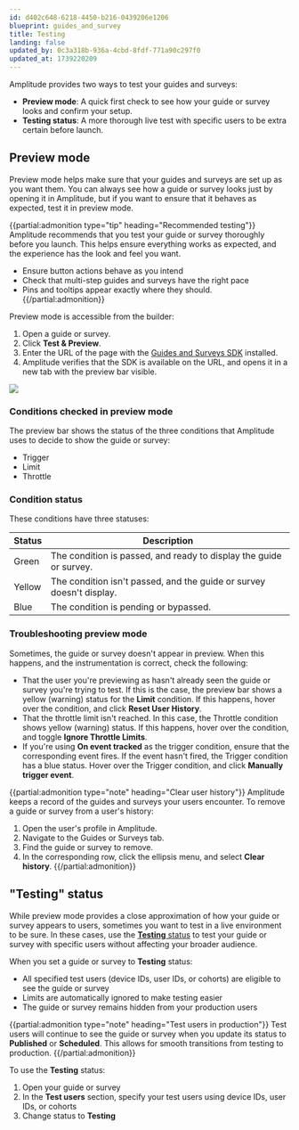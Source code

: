 ```yaml
---
id: d402c648-6218-4450-b216-0439206e1206
blueprint: guides_and_survey
title: Testing
landing: false
updated_by: 0c3a318b-936a-4cbd-8fdf-771a90c297f0
updated_at: 1739220209
---
```

Amplitude provides two ways to test your guides and surveys:

* **Preview mode**: A quick first check to see how your guide or survey looks and confirm your setup.
* **Testing status**: A more thorough live test with specific users to be extra certain before launch.

## Preview mode

Preview mode helps make sure that your guides and surveys are set up as you want them. You can always see how a guide or survey looks just by opening it in Amplitude, but if you want to ensure that it behaves as expected, test it in preview mode.

{{partial:admonition type="tip" heading="Recommended testing"}}
Amplitude recommends that you test your guide or survey thoroughly before you launch. This helps ensure everything works as expected, and the experience has the look and feel you want.

* Ensure button actions behave as you intend
* Check that multi-step guides and surveys have the right pace
* Pins and tooltips appear exactly where they should.
{{/partial:admonition}}

Preview mode is accessible from the builder:

1. Open a guide or survey.
2. Click **Test & Preview**.
3. Enter the URL of the page with the [Guides and Surveys SDK](/docs/guides-and-surveys/sdk) installed.
4. Amplitude verifies that the SDK is available on the URL, and opens it in a new tab with the preview bar visible.

![](statamic://asset::help_center_conversions::guides-surveys/preview-bar.png)

### Conditions checked in preview mode

The preview bar shows the status of the three conditions that Amplitude uses to decide to show the guide or survey:

* Trigger
* Limit
* Throttle

### Condition status

These conditions have three statuses:

| Status | Description                                                          |
| ------ | -------------------------------------------------------------------- |
| Green  | The condition is passed, and ready to display the guide or survey.   |
| Yellow | The condition isn't passed, and the guide or survey doesn't display. |
| Blue   | The condition is pending or bypassed.                                |

### Troubleshooting preview mode

Sometimes, the guide or survey doesn't appear in preview. When this happens, and the instrumentation is correct, check the following:

* That the user you're previewing as hasn't already seen the guide or survey you're trying to test. If this is the case, the preview bar shows a yellow (warning) status for the **Limit** condition. If this happens, hover over the condition, and click **Reset User History**.
* That the throttle limit isn't reached. In this case, the Throttle condition shows yellow (warning) status. If this happens, hover over the condition, and toggle **Ignore Throttle Limits**.
* If you're using **On event tracked** as the trigger condition, ensure that the corresponding event fires. If the event hasn't fired, the Trigger condition has a blue status. Hover over the Trigger condition, and click **Manually trigger event**.

{{partial:admonition type="note" heading="Clear user history"}}
Amplitude keeps a record of the guides and surveys your users encounter. To remove a guide or survey from a user's history:

1. Open the user's profile in Amplitude.
2. Navigate to the Guides or Surveys tab.
3. Find the guide or survey to remove.
4. In the corresponding row, click the ellipsis menu, and select **Clear history**.
{{/partial:admonition}}

## "Testing" status

While preview mode provides a close approximation of how your guide or survey appears to users, sometimes you want to test in a live environment to be sure. In these cases, use the [**Testing** status](/docs/guides-and-surveys/guides/setup-and-target#status) to test your guide or survey with specific users without affecting your broader audience.

When you set a guide or survey to **Testing** status:

* All specified test users (device IDs, user IDs, or cohorts) are eligible to see the guide or survey
* Limits are automatically ignored to make testing easier
* The guide or survey remains hidden from your production users

{{partial:admonition type="note" heading="Test users in production"}}
Test users will continue to see the guide or survey when you update its status to **Published** or **Scheduled**. This allows for smooth transitions from testing to production.
{{/partial:admonition}}

To use the **Testing** status:

1. Open your guide or survey
2. In the **Test users** section, specify your test users using device IDs, user IDs, or cohorts
3. Change status to **Testing** 
